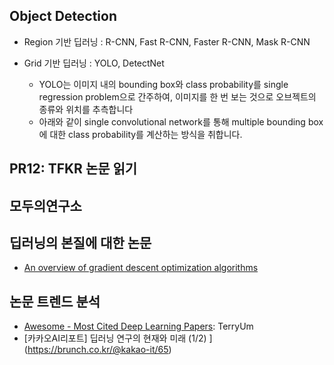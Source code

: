 ## Object Detection 


- Region 기반 딥러닝 : R-CNN, Fast R-CNN, Faster R-CNN, Mask R-CNN

- Grid 기반 딥러닝 : YOLO, DetectNet
    -  YOLO는 이미지 내의 bounding box와 class probability를 single regression problem으로 간주하여, 이미지를 한 번 보는 것으로 오브젝트의 종류와 위치를 추측합니다
    - 아래와 같이 single convolutional network를 통해 multiple bounding box에 대한 class probability를 계산하는 방식을 취합니다.





## PR12: TFKR 논문 읽기


## 모두의연구소 



## 딥러닝의 본질에 대한 논문

- [An overview of gradient descent optimization algorithms](https://arxiv.org/abs/1609.04747)


## 논문 트렌드 분석

- [Awesome - Most Cited Deep Learning Papers](https://github.com/terryum/awesome-deep-learning-papers): TerryUm
- [카카오AI리포트] 딥러닝 연구의 현재와 미래 (1/2) ](https://brunch.co.kr/@kakao-it/65)
